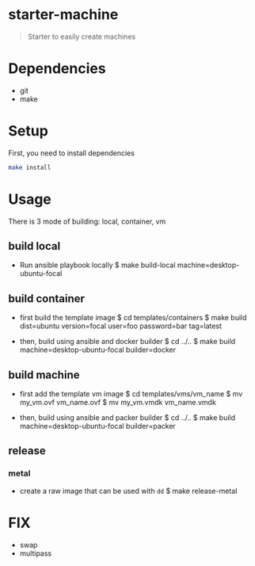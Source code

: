 # starter-machine

> Starter to easily create machines

# Dependencies
- git
- make

# Setup
First, you need to install dependencies
```sh
make install
```


# Usage

There is 3 mode of building: local, container, vm


## build local
- Run ansible playbook locally
$ make build-local machine=desktop-ubuntu-focal


## build container
- first build the template image
$ cd templates/containers
$ make build dist=ubuntu version=focal user=foo password=bar tag=latest

- then, build using ansible and docker builder
$ cd ../..
$ make build machine=desktop-ubuntu-focal builder=docker


## build machine
- first add the template vm image
$ cd templates/vms/vm_name
$ mv my_vm.ovf vm_name.ovf
$ mv my_vm.vmdk vm_name.vmdk

- then, build using ansible and packer builder
$ cd ../..
$ make build machine=desktop-ubuntu-focal builder=packer


## release

### metal
- create a raw image that can be used with `dd`
$ make release-metal


# FIX
- swap
- multipass
